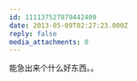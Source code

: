 ```yaml
---
id: 111137527879442409
date: 2013-05-09T02:27:23.000Z
reply: false
media_attachments: 0
---
```


能急出来个什么好东西。。

